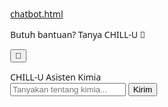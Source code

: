 [chatbot.html](https://github.com/user-attachments/files/22891045/chatbot.html)
<!DOCTYPE html>
<html lang="id">
<head>
<meta charset="UTF-8">
<title>🤖 CHILL-U Universe Chat</title>
<style>
  body {
    margin: 0;
    font-family: 'Segoe UI', sans-serif;
  }

  /* === Tombol robot biru melayang === */
  #chatToggle {
    position: fixed;
    bottom: 25px;
    right: 25px;
    width: 65px;
    height: 65px;
    border-radius: 50%;
    background: radial-gradient(circle at 30% 30%, #6b8bff, #2f4cff);
    border: none;
    cursor: pointer;
    font-size: 32px;
    color: white;
    display: flex;
    align-items: center;
    justify-content: center;
    box-shadow: 0 0 20px rgba(91,124,255,0.8);
    animation: float 3s ease-in-out infinite, pulse 2s ease-in-out infinite;
    transition: transform 0.3s ease, box-shadow 0.3s ease;
    z-index: 1000;
  }

  #chatToggle:hover {
    transform: scale(1.15);
    box-shadow: 0 0 25px rgba(91,124,255,1);
  }

  /* === Animasi melayang dan berdenyut === */
  @keyframes float {
    0%, 100% { transform: translateY(0); }
    50% { transform: translateY(-6px); }
  }
  @keyframes pulse {
    0%, 100% { box-shadow: 0 0 15px rgba(91,124,255,0.8); }
    50% { box-shadow: 0 0 30px rgba(91,124,255,1); }
  }

  /* === Balon teks ajakan === */
  #chatHint {
    position: fixed;
    bottom: 105px;
    right: 95px;
    background: white;
    color: #2f4cff;
    padding: 10px 14px;
    border-radius: 12px;
    box-shadow: 0 4px 14px rgba(0,0,0,0.2);
    font-size: 14px;
    font-weight: 500;
    opacity: 0;
    transform: translateY(10px);
    animation: hintPop 4s ease-in-out infinite;
    z-index: 999;
  }

  @keyframes hintPop {
    0%, 70%, 100% { opacity: 0; transform: translateY(10px); }
    10%, 40% { opacity: 1; transform: translateY(0); }
  }

  /* === Kotak chat === */
  .chat-box {
    position: fixed;
    bottom: 95px;
    right: 25px;
    width: 340px;
    height: 460px;
    display: none;
    flex-direction: column;
    background: linear-gradient(145deg, #f9f9f9, #e5e5e5);
    border-radius: 16px;
    box-shadow: 0 10px 25px rgba(0,0,0,0.3);
    overflow: hidden;
    z-index: 999;
    animation: slideUp 0.4s ease;
  }

  @keyframes slideUp {
    from { transform: translateY(30px); opacity: 0; }
    to { transform: translateY(0); opacity: 1; }
  }

  .chat-header {
    background: #5b7cff;
    color: white;
    text-align: center;
    padding: 12px;
    font-weight: 600;
    letter-spacing: 0.5px;
  }

  .messages {
    flex: 1;
    padding: 14px;
    overflow-y: auto;
    background: #ffffff;
    color: #333;
    font-size: 14px;
  }

  .user, .bot {
    padding: 10px;
    margin: 8px 0;
    border-radius: 10px;
    line-height: 1.4;
  }

  .user {
    background: #dbe2ff;
    text-align: right;
    color: #1e2a78;
  }

  .bot {
    background: #f0f0f0;
    color: #333;
  }

  .input-area {
    display: flex;
    gap: 8px;
    padding: 10px;
    background: #efefef;
    border-top: 1px solid #ddd;
  }

  input {
    flex: 1;
    padding: 8px 10px;
    border-radius: 8px;
    border: 1px solid #ccc;
    outline: none;
    font-size: 14px;
  }

  button#sendBtn {
    padding: 8px 14px;
    border: none;
    border-radius: 8px;
    background: #5b7cff;
    color: white;
    cursor: pointer;
    font-weight: 600;
  }

  button#sendBtn:hover {
    background: #6e8fff;
  }
</style>
</head>
<body>

<!-- Balon teks ajakan -->
<div id="chatHint">Butuh bantuan? Tanya CHILL-U 🤖</div>

<!-- Tombol ikon robot -->
<button id="chatToggle">🤖</button>

<!-- Kotak chat -->
<div class="chat-box" id="chatBox">
  <div class="chat-header">CHILL-U Asisten Kimia</div>
  <div class="messages" id="chatMessages"></div>
  <div class="input-area">
    <input type="text" id="chatInput" placeholder="Tanyakan tentang kimia...">
    <button id="sendBtn">Kirim</button>
  </div>
</div>

<script>
  const chatBox = document.getElementById("chatBox");
  const chatToggle = document.getElementById("chatToggle");
  const chatHint = document.getElementById("chatHint");
  const chatMessages = document.getElementById("chatMessages");
  const chatInput = document.getElementById("chatInput");
  const sendBtn = document.getElementById("sendBtn");

  // Toggle muncul/tutup chat
  chatToggle.onclick = () => {
    const visible = chatBox.style.display === "flex";
    chatBox.style.display = visible ? "none" : "flex";
    chatHint.style.display = visible ? "block" : "none";
  };

  // Kirim pesan
  function sendMessage() {
    const userText = chatInput.value.trim();
    if (!userText) return;
    appendMessage("user", userText);
    chatInput.value = "";

    setTimeout(async () => {
      const botReply = await getBotReply(userText);
      appendMessage("bot", botReply);
      chatMessages.scrollTop = chatMessages.scrollHeight;
    }, 400);
  }

  // Tampilkan pesan
  function appendMessage(sender, text) {
    const msg = document.createElement("div");
    msg.className = sender;
    msg.textContent = text;
    chatMessages.appendChild(msg);
  }

  // Balasan bot sederhana
  async function getBotReply(question) {
    const q = question.toLowerCase();
    if (q.includes("atom")) return "Atom adalah partikel terkecil penyusun materi, terdiri dari proton, neutron, dan elektron.";
    if (q.includes("molekul")) return "Molekul adalah gabungan dua atau lebih atom yang terikat secara kimia.";
    if (q.includes("asam") && q.includes("basa")) return "Asam menghasilkan ion H⁺ dan basa menghasilkan ion OH⁻ dalam larutan.";
    if (q.includes("reaksi kimia")) return "Reaksi kimia melibatkan perubahan susunan atom untuk membentuk zat baru.";
    if (q.includes("katalis")) return "Katalis mempercepat reaksi tanpa ikut bereaksi secara permanen.";
    if (q.includes("larutan")) return "Larutan adalah campuran homogen antara zat pelarut dan zat terlarut.";
    if (q.includes("hidrokarbon")) return "Hidrokarbon terdiri dari unsur karbon (C) dan hidrogen (H). Contohnya metana (CH₄).";
    if (q.includes("halo") || q.includes("hai")) return "Halo! Aku CHILL-U, siap bantu kamu belajar kimia! 😊";
    if (q.includes("terima kasih")) return "Sama-sama! Senang bisa membantu 😄";
    return "Hmm... menarik! Tapi aku belum punya jawaban detail untuk itu. Coba tanyakan hal tentang atom, reaksi, atau katalis 😉";
  }

  sendBtn.onclick = sendMessage;
  chatInput.addEventListener("keypress", e => {
    if (e.key === "Enter") sendMessage();
  });
</script>

</body>
</html>
